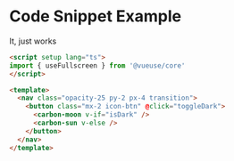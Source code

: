 # Code Snippet Example

It, just works

<Transform scale='0.8'>

```html
<script setup lang="ts">
import { useFullscreen } from '@vueuse/core'
</script>

<template>
  <nav class="opacity-25 py-2 px-4 transition">
    <button class="mx-2 icon-btn" @click="toggleDark">
      <carbon-moon v-if="isDark" />
      <carbon-sun v-else />
    </button>
  </nav>
</template>
```

</Transform> 
